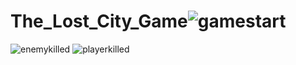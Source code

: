 # The_Lost_City_Game![gamestart](https://github.com/sevinozcn/The_Lost_City_Game/assets/79862833/ac7e2d66-9462-4fae-bbf7-3ea192cb2c0a)
![enemykilled](https://github.com/sevinozcn/The_Lost_City_Game/assets/79862833/85aa68ae-5adb-421f-97e8-f355c6c9533e)
![playerkilled](https://github.com/sevinozcn/The_Lost_City_Game/assets/79862833/5c5f1566-bd69-4ec6-bbe8-b5a436428685)
